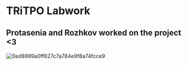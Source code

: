 # TRiTPO Labwork 
## Protasenia and Rozhkov worked on the project <3
![0ed8999a0ff627c7a784e9f8a74fcce9](https://user-images.githubusercontent.com/113181028/206035495-2cbb702c-a3fb-4b30-bb55-2196c8ea5ad2.jpg)
